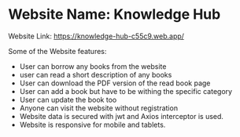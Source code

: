 # Website Name: Knowledge Hub

Website Link: https://knowledge-hub-c55c9.web.app/

Some of the Website features:

- User can borrow any books from the website
- user can read a short description of any books
- User can download the PDF version of the read book page
- User can add a book but have to be withing the specific category
- User can update the book too
- Anyone can visit the website without registration
- Website data is secured with jwt and Axios interceptor is used.
- Website is responsive for mobile and tablets.
